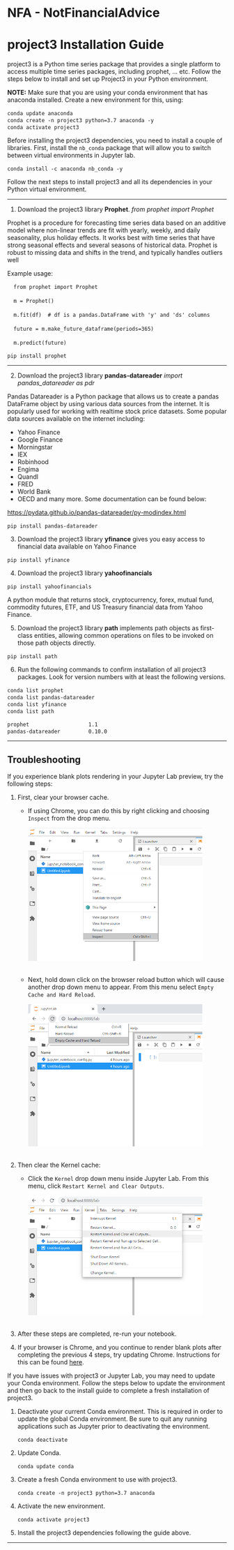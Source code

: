 # NFA - NotFinancialAdvice
# project3 Installation Guide


project3 is a Python time series package that provides a single platform to access multiple time series packages, including prophet, … etc.
Follow the steps below to install and set up Project3 in your Python environment. 


**NOTE:** Make sure that you are using your conda environment that has anaconda installed. Create a new environment for this, using:

```shell
conda update anaconda
conda create -n project3 python=3.7 anaconda -y
conda activate project3
```

Before installing the project3 dependencies, you need to install a couple of libraries. First, install the `nb_conda` package that will allow you to switch between virtual environments in Jupyter lab.

```shell
conda install -c anaconda nb_conda -y
```

Follow the next steps to install project3 and all its dependencies in your Python virtual environment.

---

1. Download the project3 library **Prophet**. 
*from prophet import Prophet*

Prophet is a procedure for forecasting time series data based on an additive model where non-linear trends are fit with yearly, weekly, and daily seasonality, plus holiday effects. It works best with time series that have strong seasonal effects and several seasons of historical data. Prophet is robust to missing data and shifts in the trend, and typically handles outliers well

Example usage:

      from prophet import Prophet
      
      m = Prophet()
      
      m.fit(df)  # df is a pandas.DataFrame with 'y' and 'ds' columns
      
      future = m.make_future_dataframe(periods=365)
      
      m.predict(future)


```shell
pip install prophet
```

---

2. Download the project3 library **pandas-datareader**
*import pandas_datareader as pdr*

Pandas Datareader is a Python package that allows us to create a pandas DataFrame object by using various data sources from the internet. It is popularly used for working with realtime stock price datasets. Some popular data sources available on the internet including:
- Yahoo Finance
- Google Finance
- Morningstar
- IEX
- Robinhood
- Engima
- Quandl
- FRED
- World Bank
- OECD and many more.
Some documentation can be found below:


https://pydata.github.io/pandas-datareader/py-modindex.html

```shell
pip install pandas-datareader
```

3. Download the project3 library **yfinance**
gives you easy access to financial data available on Yahoo Finance


```shell
pip install yfinance
```


4. Download the project3 library **yahoofinancials**

```shell
pip install yahoofinancials
```
A python module that returns stock, cryptocurrency, forex, mutual fund, commodity futures, ETF, and US Treasury financial data from Yahoo Finance.



5. Download the project3 library **path**
implements path objects as first-class entities, allowing common operations on files to be invoked on those path objects directly.

```shell
pip install path
```

6. Run the following commands to confirm installation of all project3 packages. Look for version numbers with at least the following versions.  

```shell
conda list prophet
conda list pandas-datareader
conda list yfinance
conda list path
```
      
      
      
      
      
      
      
      

```text
prophet                   1.1
pandas-datareader         0.10.0
```


---

## Troubleshooting

If you experience blank plots rendering in your Jupyter Lab preview, try the following steps:

1. First, clear your browser cache.

    - If using Chrome, you can do this by right clicking and choosing `Inspect` from the drop menu.

      <img width=400 src=Images/clear_browser_cache1.PNG alt='clear_browser_cache1'><br>
      <br>

    - Next, hold down click on the browser reload button which will cause another drop down menu to appear.  From this menu select `Empty Cache and Hard Reload`.

      <img width=400 src=Images/clear_browser_cache2.PNG alt='clear_browser_cache2'><br>
      <br>

3. Then clear the Kernel cache:

    - Click the `Kernel` drop down menu inside Jupyter Lab.  From this menu, click `Restart Kernel and Clear Outputs`.

      <img width=400 src=Images/clear_kernel_cache.PNG alt='clear_kernel_cache'><br>
      <br>

4. After these steps are completed, re-run your notebook. 

5. If your browser is Chrome, and you continue to render blank plots after completing the previous 4 steps, try updating Chrome. Instructions for this can be found [here](https://support.google.com/chrome/answer/95414?co=GENIE.Platform%3DDesktop&hl=en).

If you have issues with project3 or Jupyter Lab, you may need to update your Conda environment. Follow the steps below to update the environment and then go back to the install guide to complete a fresh installation of project3.

1. Deactivate your current Conda environment. This is required in order to update the global Conda environment. Be sure to quit any running applications such as Jupyter prior to deactivating the environment.

    ```shell
    conda deactivate
    ```

2. Update Conda.

    ```shell
    conda update conda
    ```

3. Create a fresh Conda environment to use with project3.

    ```shell
    conda create -n project3 python=3.7 anaconda
    ```

4. Activate the new environment.

    ```shell
    conda activate project3
    ```

5. Install the project3 dependencies following the guide above.

---
